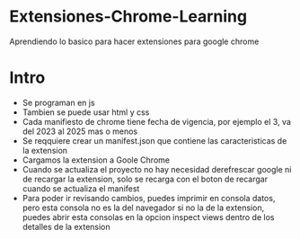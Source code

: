 # Extensiones-Chrome-Learning

Aprendiendo lo basico para hacer extensiones para google chrome

# Intro

- Se programan en js
- Tambien se puede usar html y css
- Cada manifiesto de chrome tiene fecha de vigencia, por ejemplo el 3, va del 2023 al 2025 mas o menos
- Se reqquiere crear un manifest.json que contiene las caracteristicas de la extension
- Cargamos la extension a Goole Chrome
- Cuando se actualiza el proyecto no hay necesidad derefrescar google ni de recargar la extension, solo se recarga con el boton de recargar cuando se actualiza el manifest
- Para poder ir revisando cambios, puedes imprimir en consola datos, pero esta consola no es la del navegador si no la de la extension, puedes abrir esta consolas en la opcion inspect views dentro de los detalles de la extension
